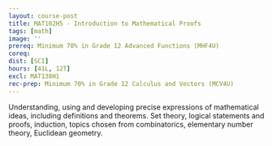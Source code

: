 ```yaml
---
layout: course-post
title: MAT102H5 - Introduction to Mathematical Proofs
tags: [math]
image: ''
prereq: Minimum 70% in Grade 12 Advanced Functions (MHF4U)
coreq: 
dist: [SCI]
hours: [41L, 12T]
excl: MAT138H1
rec-prep: Minimum 70% in Grade 12 Calculus and Vectors (MCV4U)
---
```


Understanding, using and developing precise expressions of mathematical ideas, including definitions and theorems. Set theory, logical statements and proofs, induction, topics chosen from combinatorics, elementary number theory, Euclidean geometry.
